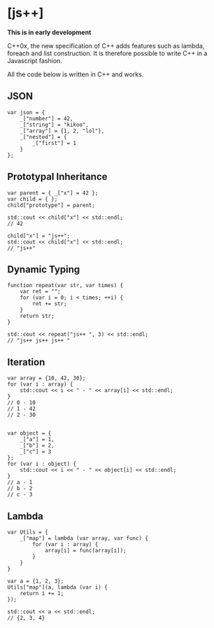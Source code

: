 [js++]
====

**This is in early development**

C++0x, the new specification of C++ adds features such as lambda, foreach and list construction. It is therefore possible to write C++ in a Javascript fashion.

All the code below is written in C++ and works.

JSON
--------

	var json = {
		_["number"] = 42,
		_["string"] = "kikoo",
		_["array"] = {1, 2, "lol"},
		_["nested"] = {
			_["first"] = 1
		}
	};


Prototypal Inheritance
--------

	var parent = { _["x"] = 42 };
	var child = { };
	child["prototype"] = parent;

	std::cout << child["x"] << std::endl;
	// 42

	child["x"] = "js++";
	std::cout << child["x"] << std::endl;
	// "js++"


Dynamic Typing
---------

	function repeat(var str, var times) {
		var ret = "";
		for (var i = 0; i < times; ++i) {
			ret += str;
		}
		return str;
	}

	std::cout << repeat("js++ ", 3) << std::endl;
	// "js++ js++ js++ "


Iteration
-------------

	var array = {10, 42, 30};
	for (var i : array) {
		std::cout << i << " - " << array[i] << std::endl;
	}
	// 0 - 10
	// 1 - 42
	// 2 - 30


	var object = {
		_["a"] = 1,
		_["b"] = 2,
		_["c"] = 3
	};
	for (var i : object) {
		std::cout << i << " - " << object[i] << std::endl;
	}
	// a - 1
	// b - 2
	// c - 3
	

Lambda
--------------

	var Utils = {
		_["map"] = lambda (var array, var func) {
			for (var i : array) {
				array[i] = func(array[i]);
			}
		}
	}

	var a = {1, 2, 3};
	Utils["map"](a, lambda (var i) {
		return i += 1;
	});

	std::cout << a << std::endl;
	// {2, 3, 4}
